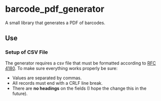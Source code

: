 # barcode_pdf_generator
A small library that generates a PDF of barcodes. 

## Use

### Setup of CSV File
The generator requires a csv file that must be formatted according to [RFC 4180](https://tools.ietf.org/html/rfc4180). To make sure everything works properly be sure:
	
* Values are separated by commas. 
* All records must end with a CRLF line break. 
* There are **no headings** on the fields (I hope the change this in the future). 



